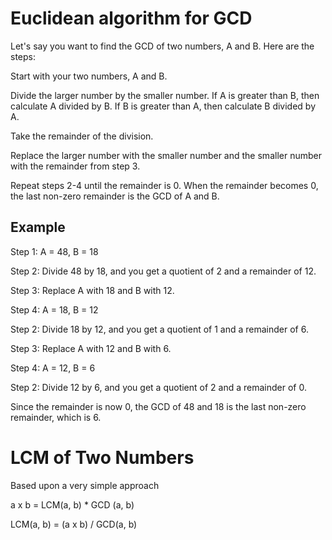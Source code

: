 # Euclidean algorithm for GCD 
Let's say you want to find the GCD of two numbers, A and B. Here are the steps:

Start with your two numbers, A and B.

Divide the larger number by the smaller number. If A is greater than B, then calculate A divided by B. If B is greater than A, then calculate B divided by A.

Take the remainder of the division.

Replace the larger number with the smaller number and the smaller number with the remainder from step 3.

Repeat steps 2-4 until the remainder is 0. When the remainder becomes 0, the last non-zero remainder is the GCD of A and B.

## Example
Step 1: A = 48, B = 18

Step 2: Divide 48 by 18, and you get a quotient of 2 and a remainder of 12.

Step 3: Replace A with 18 and B with 12.

Step 4: A = 18, B = 12

Step 2: Divide 18 by 12, and you get a quotient of 1 and a remainder of 6.

Step 3: Replace A with 12 and B with 6.

Step 4: A = 12, B = 6

Step 2: Divide 12 by 6, and you get a quotient of 2 and a remainder of 0.

Since the remainder is now 0, the GCD of 48 and 18 is the last non-zero remainder, which is 6.


# LCM of Two Numbers

Based upon a very simple approach

 a x b = LCM(a, b) * GCD (a, b)

 LCM(a, b) = (a x b) / GCD(a, b)
